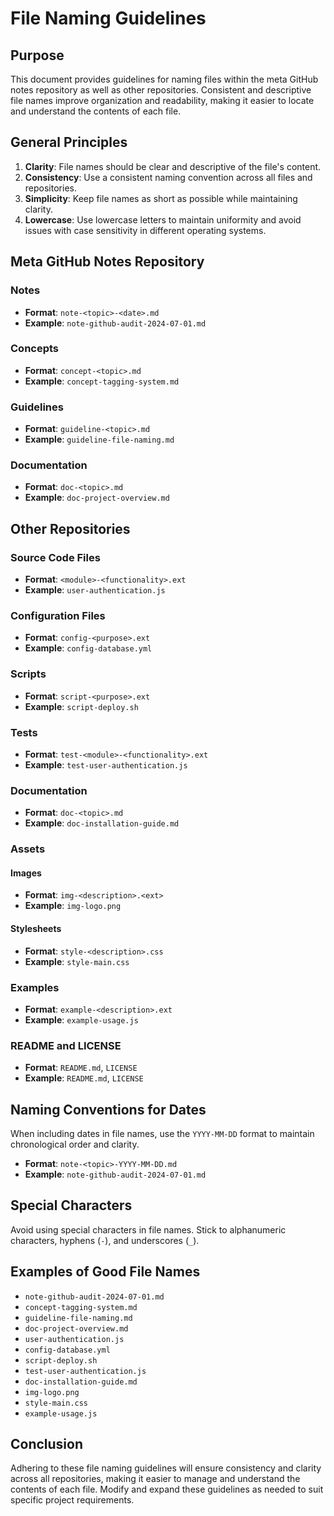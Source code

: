# File Naming Guidelines

## Purpose <!-- TODO: Rewrite this. -->

This document provides guidelines for naming files within the meta GitHub notes repository as well as other repositories. Consistent and descriptive file names improve organization and readability, making it easier to locate and understand the contents of each file.

## General Principles

1. **Clarity**: File names should be clear and descriptive of the file's content.
2. **Consistency**: Use a consistent naming convention across all files and repositories.
3. **Simplicity**: Keep file names as short as possible while maintaining clarity.
4. **Lowercase**: Use lowercase letters to maintain uniformity and avoid issues with case sensitivity in different operating systems.

## Meta GitHub Notes Repository

### Notes

- **Format**: `note-<topic>-<date>.md`
- **Example**: `note-github-audit-2024-07-01.md`

### Concepts

- **Format**: `concept-<topic>.md`
- **Example**: `concept-tagging-system.md`

### Guidelines

- **Format**: `guideline-<topic>.md`
- **Example**: `guideline-file-naming.md`

### Documentation

- **Format**: `doc-<topic>.md`
- **Example**: `doc-project-overview.md`

## Other Repositories

### Source Code Files

- **Format**: `<module>-<functionality>.ext`
- **Example**: `user-authentication.js`

### Configuration Files

- **Format**: `config-<purpose>.ext`
- **Example**: `config-database.yml`

### Scripts

- **Format**: `script-<purpose>.ext`
- **Example**: `script-deploy.sh`

### Tests

- **Format**: `test-<module>-<functionality>.ext`
- **Example**: `test-user-authentication.js`

### Documentation

- **Format**: `doc-<topic>.md`
- **Example**: `doc-installation-guide.md`

### Assets

#### Images

- **Format**: `img-<description>.<ext>`
- **Example**: `img-logo.png`

#### Stylesheets

- **Format**: `style-<description>.css`
- **Example**: `style-main.css`

### Examples

- **Format**: `example-<description>.ext`
- **Example**: `example-usage.js`

### README and LICENSE

- **Format**: `README.md`, `LICENSE`
- **Example**: `README.md`, `LICENSE`

## Naming Conventions for Dates

When including dates in file names, use the `YYYY-MM-DD` format to maintain chronological order and clarity.
- **Format**: `note-<topic>-YYYY-MM-DD.md`
- **Example**: `note-github-audit-2024-07-01.md`

## Special Characters

Avoid using special characters in file names. Stick to alphanumeric characters, hyphens (`-`), and underscores (`_`).

## Examples of Good File Names

- `note-github-audit-2024-07-01.md`
- `concept-tagging-system.md`
- `guideline-file-naming.md`
- `doc-project-overview.md`
- `user-authentication.js`
- `config-database.yml`
- `script-deploy.sh`
- `test-user-authentication.js`
- `doc-installation-guide.md`
- `img-logo.png`
- `style-main.css`
- `example-usage.js`

## Conclusion

Adhering to these file naming guidelines will ensure consistency and clarity across all repositories, making it easier to manage and understand the contents of each file. Modify and expand these guidelines as needed to suit specific project requirements.
